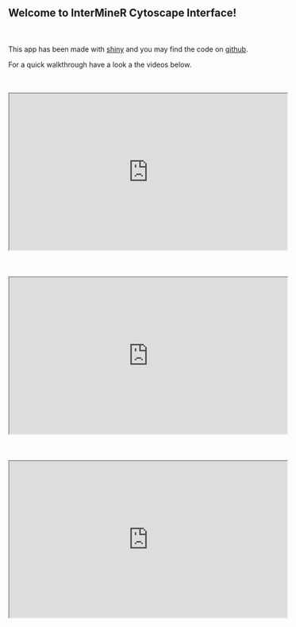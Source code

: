 ## Welcome to InterMineR Cytoscape Interface!
<br><br>
This app has been made with [shiny](https://shiny.rstudio.com/) and you may find the code on [github](https://github.com/celions/InterMineR-Cytoscape/). 

For a quick walkthrough have a look a the videos below.
<br><br><br>
<iframe style = "display: block; margin: auto;" width="560" height="315"; src="https://www.youtube.com/embed/TpkPnvh5Yz4"; picture-in-picture" allowfullscreen></iframe>
<br><br><br>
<iframe style = "display: block; margin: auto;" width="560" height="315"; src="https://www.youtube.com/embed/HCFy7ey6u9o"; picture-in-picture" allowfullscreen></iframe>
<br><br><br>
<iframe style = "display: block; margin: auto;" width="560" height="315"; src="https://www.youtube.com/embed/9cF2UNp-ZRg"; picture-in-picture" allowfullscreen></iframe>
